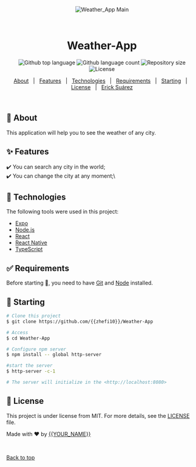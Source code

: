 <div align="center" id="top"> 
  <img src="./.github/app.gif" alt="Weather_App Main" />

  &#xa0;

  <!-- <a href="https://openweatherapimain.netlify.app">Demo</a> -->
</div>

<h1 align="center">Weather-App</h1>

<p align="center">
  <img alt="Github top language" src="https://img.shields.io/github/languages/top/{{zhefi10}}/Weather-App?color=56BEB8">

  <img alt="Github language count" src="https://img.shields.io/github/languages/count/{{zhefi10}}/Weather-App?color=56BEB8">

  <img alt="Repository size" src="https://img.shields.io/github/repo-size/{{zhefi10}}/Weather-App?color=56BEB8">

  <img alt="License" src="https://img.shields.io/github/license/{{zhefi10}}/Weather-App?color=56BEB8">

  <!-- <img alt="Github issues" src="https://img.shields.io/github/issues/{{zhefi10}}/Weather-App?color=56BEB8" /> -->

  <!-- <img alt="Github forks" src="https://img.shields.io/github/forks/{{zhefi10}}/Weather-App?color=56BEB8" /> -->

  <!-- <img alt="Github stars" src="https://img.shields.io/github/stars/{{zhefi10}}/Weather-App?color=56BEB8" /> -->
</p>

<!-- Status -->

<!-- <h4 align="center"> 
	🚧  Weather_App Main 🚀 is ready to use
</h4> 

<hr> -->

<p align="center">
  <a href="#dart-about">About</a> &#xa0; | &#xa0; 
  <a href="#sparkles-features">Features</a> &#xa0; | &#xa0;
  <a href="#rocket-technologies">Technologies</a> &#xa0; | &#xa0;
  <a href="#white_check_mark-requirements">Requirements</a> &#xa0; | &#xa0;
  <a href="#checkered_flag-starting">Starting</a> &#xa0; | &#xa0;
  <a href="#memo-license">License</a> &#xa0; | &#xa0;
  <a href="https://github.com/{{zhefi10}}" target="_blank">Erick Suárez</a>
</p>

<br>

## :dart: About ##

This application will help you to see the weather of any city.

## :sparkles: Features ##

:heavy_check_mark: You can search any city in the world;\
:heavy_check_mark: You can change the city at any moment;\


## :rocket: Technologies ##

The following tools were used in this project:

- [Expo](https://expo.io/)
- [Node.js](https://nodejs.org/en/)
- [React](https://pt-br.reactjs.org/)
- [React Native](https://reactnative.dev/)
- [TypeScript](https://www.typescriptlang.org/)

## :white_check_mark: Requirements ##

Before starting :checkered_flag:, you need to have [Git](https://git-scm.com) and [Node](https://nodejs.org/en/) installed.

## :checkered_flag: Starting ##

```bash
# Clone this project
$ git clone https://github.com/{{zhefi10}}/Weather-App

# Access
$ cd Weather-App

# Configure npm server
$ npm install -- global http-server

#start the server
$ http-server -c-1

# The server will initialize in the <http://localhost:8080>
```

## :memo: License ##

This project is under license from MIT. For more details, see the [LICENSE](LICENSE.md) file.


Made with :heart: by <a href="https://github.com/{{zhefi10}}" target="_blank">{{YOUR_NAME}}</a>

&#xa0;

<a href="#top">Back to top</a>
